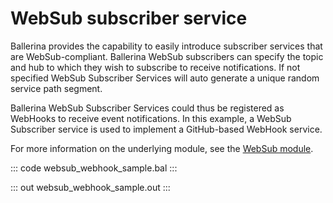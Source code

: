 # WebSub subscriber service

Ballerina provides the capability to easily introduce subscriber services that are WebSub-compliant. Ballerina WebSub subscribers can specify the topic and hub to which they wish to subscribe to receive notifications. If not specified WebSub Subscriber Services will auto generate a unique random service path segment. 

Ballerina WebSub Subscriber Services could thus be registered as WebHooks to receive event notifications. In this example, a WebSub Subscriber service is used to implement a GitHub-based WebHook service.

For more information on the underlying module, see the [WebSub module](https://lib.ballerina.io/ballerina/websub/latest/).

::: code websub_webhook_sample.bal :::

::: out websub_webhook_sample.out :::